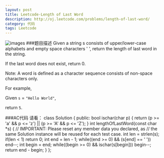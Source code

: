 ```yaml
---
layout: post
title: Leetcode-Length of Last Word 
description: http://oj.leetcode.com/problems/length-of-last-word/
category: 代码
tags: Leetcode
---
```

![images](http://media-cache-ec0.pinimg.com/736x/24/c5/1c/24c51c292d62a8ceda605f43c1020083.jpg)
###题目描述
Given a string s consists of upper/lower-case alphabets and empty space characters ' ', return the length of last word in the string.

If the last word does not exist, return 0.

Note: A word is defined as a character sequence consists of non-space characters only.

For example, 

Given `s` = `"Hello World"`,

return `5`.

###AC代码
请看：
		class Solution {
				public:
				    bool ischar(char p)
				    {
				    	return (p >= 'a' && p <= 'z') || (p >= 'A' && p <= 'Z');
				    }
				    int lengthOfLastWord(const char *s)
				    {
					// IMPORTANT: Please reset any member data you declared, as
					// the same Solution instance will be reused for each test case.
				    	int len = strlen(s);
				    	if(len < 1)
				    		return 0;
				    	int end = len - 1;
				    	while((end >= 0) && (s[end] == ' '))
				    		end--;
				    	int begin = end;
				    	while((begin >= 0) && ischar(s[begin]))
				    		begin--;    
				    	return end - begin;
				    }
				};		
